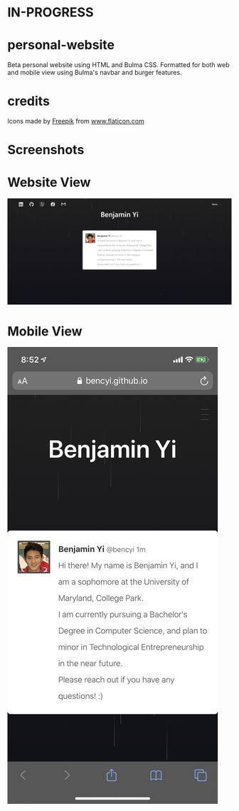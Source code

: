# IN-PROGRESS

# personal-website

Beta personal website using HTML and Bulma CSS. Formatted for both web and mobile view using Bulma's navbar and burger features.

# credits

<div>Icons made by <a href="https://www.flaticon.com/authors/freepik" title="Freepik">Freepik</a> from <a href="https://www.flaticon.com/"             title="Flaticon">www.flaticon.com</a></div>

# Screenshots

# Website View
![Website View](images/webview.png)
# Mobile View
![Mobile View](images/mobileview.PNG)
